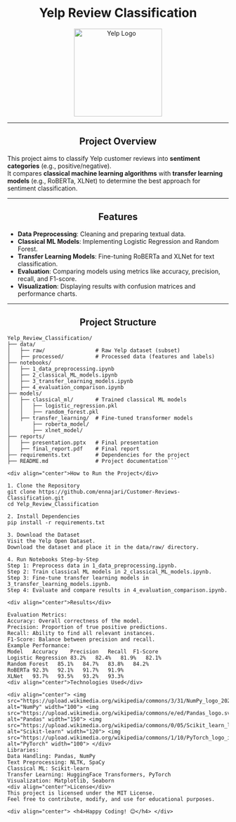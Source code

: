 # <div align="center">**Yelp Review Classification**</div>

<div align="center">
  <img src="https://upload.wikimedia.org/wikipedia/commons/a/ad/Yelp_Logo.svg" alt="Yelp Logo" width="200">
</div>

---

## <div align="center">Project Overview</div>

This project aims to classify Yelp customer reviews into **sentiment categories** (e.g., positive/negative).  
It compares **classical machine learning algorithms** with **transfer learning models** (e.g., RoBERTa, XLNet) to determine the best approach for sentiment classification.

---

## <div align="center">Features</div>

- **Data Preprocessing**: Cleaning and preparing textual data.
- **Classical ML Models**: Implementing Logistic Regression and Random Forest.
- **Transfer Learning Models**: Fine-tuning RoBERTa and XLNet for text classification.
- **Evaluation**: Comparing models using metrics like accuracy, precision, recall, and F1-score.
- **Visualization**: Displaying results with confusion matrices and performance charts.

---

## <div align="center">Project Structure</div>

```plaintext
Yelp_Review_Classification/
├── data/
│   ├── raw/                # Raw Yelp dataset (subset)
│   ├── processed/          # Processed data (features and labels)
├── notebooks/
│   ├── 1_data_preprocessing.ipynb
│   ├── 2_classical_ML_models.ipynb
│   ├── 3_transfer_learning_models.ipynb
│   ├── 4_evaluation_comparison.ipynb
├── models/
│   ├── classical_ml/       # Trained classical ML models
│   │   ├── logistic_regression.pkl
│   │   ├── random_forest.pkl
│   ├── transfer_learning/  # Fine-tuned transformer models
│       ├── roberta_model/
│       ├── xlnet_model/
├── reports/
│   ├── presentation.pptx   # Final presentation
│   ├── final_report.pdf    # Final report
├── requirements.txt        # Dependencies for the project
├── README.md               # Project documentation```

<div align="center">How to Run the Project</div>

1. Clone the Repository
git clone https://github.com/ennajari/Customer-Reviews-Classification.git
cd Yelp_Review_Classification

2. Install Dependencies
pip install -r requirements.txt

3. Download the Dataset
Visit the Yelp Open Dataset.
Download the dataset and place it in the data/raw/ directory.

4. Run Notebooks Step-by-Step
Step 1: Preprocess data in 1_data_preprocessing.ipynb.
Step 2: Train classical ML models in 2_classical_ML_models.ipynb.
Step 3: Fine-tune transfer learning models in 3_transfer_learning_models.ipynb.
Step 4: Evaluate and compare results in 4_evaluation_comparison.ipynb.

<div align="center">Results</div>

Evaluation Metrics:
Accuracy: Overall correctness of the model.
Precision: Proportion of true positive predictions.
Recall: Ability to find all relevant instances.
F1-Score: Balance between precision and recall.
Example Performance:
Model	Accuracy	Precision	Recall	F1-Score
Logistic Regression	83.2%	82.4%	81.9%	82.1%
Random Forest	85.1%	84.7%	83.8%	84.2%
RoBERTa	92.3%	92.1%	91.7%	91.9%
XLNet	93.7%	93.5%	93.2%	93.3%
<div align="center">Technologies Used</div>

<div align="center"> <img src="https://upload.wikimedia.org/wikipedia/commons/3/31/NumPy_logo_2020.svg" alt="NumPy" width="100"> <img src="https://upload.wikimedia.org/wikipedia/commons/e/ed/Pandas_logo.svg" alt="Pandas" width="150"> <img src="https://upload.wikimedia.org/wikipedia/commons/0/05/Scikit_learn_logo_small.svg" alt="Scikit-learn" width="120"> <img src="https://upload.wikimedia.org/wikipedia/commons/1/10/PyTorch_logo_icon.svg" alt="PyTorch" width="100"> </div>
Libraries:
Data Handling: Pandas, NumPy
Text Preprocessing: NLTK, SpaCy
Classical ML: Scikit-learn
Transfer Learning: HuggingFace Transformers, PyTorch
Visualization: Matplotlib, Seaborn
<div align="center">License</div>
This project is licensed under the MIT License.
Feel free to contribute, modify, and use for educational purposes.

<div align="center"> <h4>Happy Coding! 😊</h4> </div>  
